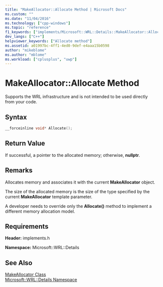 ```yaml
---
title: "MakeAllocator::Allocate Method | Microsoft Docs"
ms.custom: ""
ms.date: "11/04/2016"
ms.technology: ["cpp-windows"]
ms.topic: "reference"
f1_keywords: ["implements/Microsoft::WRL::Details::MakeAllocator::Allocate"]
dev_langs: ["C++"]
helpviewer_keywords: ["Allocate method"]
ms.assetid: a01997bc-4ff1-4ed0-9def-e4aaa15b0598
author: "mikeblome"
ms.author: "mblome"
ms.workload: ["cplusplus", "uwp"]
---
```

# MakeAllocator::Allocate Method

Supports the WRL infrastructure and is not intended to be used directly from your code.

## Syntax

```cpp
__forceinline void* Allocate();
```

## Return Value

If successful, a pointer to the allocated memory; otherwise, **nullptr**.

## Remarks

Allocates memory and associates it with the current **MakeAllocator** object.

The size of the allocated memory is the size of the type specified by the current **MakeAllocator** template parameter.

A developer needs to override only the **Allocate()** method to implement a different memory allocation model.

## Requirements

**Header:** implements.h

**Namespace:** Microsoft::WRL::Details

## See Also

[MakeAllocator Class](../windows/makeallocator-class.md)  
[Microsoft::WRL::Details Namespace](../windows/microsoft-wrl-details-namespace.md)